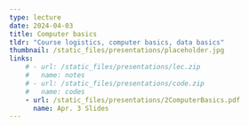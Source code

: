 ```yaml
---
type: lecture
date: 2024-04-03
title: Computer basics 
tldr: "Course logistics, computer basics, data basics"
thumbnail: /static_files/presentations/placeholder.jpg
links: 
    # - url: /static_files/presentations/lec.zip
    #   name: notes
    # - url: /static_files/presentations/code.zip
    #   name: codes
    - url: /static_files/presentations/2ComputerBasics.pdf
      name: Apr. 3 Slides
---
```

<!-- **Suggested Readings:**
- [Readings 1](http://example.com)
- [Readings 2](http://example.com) -->
